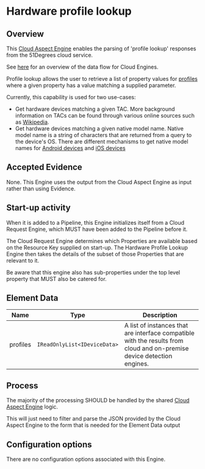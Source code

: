 # Hardware profile lookup

## Overview

This [Cloud Aspect Engine](../../../pipeline-specification/conceptual-overview.md#cloud-aspect-engine)
enables the parsing of 'profile lookup' responses from the 51Degrees cloud service.

See [here](../../../pipeline-specification/part3/pipeline-elements/cloud-request-engine.md) 
for an overview of the data flow for Cloud Engines.

Profile lookup allows the user to retrieve a list of property values for 
[profiles](../../pipeline-elements/device-detection-on-premise.md#profile)
where a given property has a value matching a supplied parameter. 

Currently, this capability is used for two use-cases:

- Get hardware devices matching a given TAC. More background information on 
  TACs can be found through various online sources such as 
  [Wikipedia](https://en.wikipedia.org/wiki/Type_Allocation_Code).
- Get hardware devices matching a given native model name. Native model name 
  is a string of characters that are returned from a query to the device's OS. 
  There are different mechanisms to get native model names for 
  [Android devices](https://developer.android.com/reference/android/os/Build#MODEL)
  and [iOS devices](https://gist.github.com/soapyigu/c99e1f45553070726f14c1bb0a54053b#file-machinename-swift)

## Accepted Evidence

None. This Engine uses the output from the Cloud Aspect Engine as input
rather than using Evidence.

## Start-up activity

When it is added to a Pipeline, this Engine initializes itself from a 
Cloud Request Engine, which MUST have been added to the Pipeline
before it.

The Cloud Request Engine determines which Properties are available
based on the Resource Key supplied on start-up. The Hardware Profile Lookup Engine
then takes the details of the subset of those Properties that are relevant to
it.

Be aware that this engine also has sub-properties under the top level property 
that MUST also be catered for.

## Element Data

| **Name**                   | **Type**                              | **Description**                                                                                                                           |
|----------------------------|---------------------------------------|-------------------------------------------------------------------------------------------------------------------------------------------|
| profiles | `IReadOnlyList<IDeviceData>` | A list of instances that are interface compatible with the results from cloud and on-premise device detection engines. |

## Process

The majority of the processing SHOULD be handled by the shared 
[Cloud Aspect Engine](../../../pipeline-specification/part3/pipeline-elements/cloud-aspect-engine.md#processing)
logic.

This will just need to filter and parse the JSON provided by the Cloud Aspect 
Engine to the form that is needed for the Element Data output

## Configuration options

There are no configuration options associated with this Engine.
